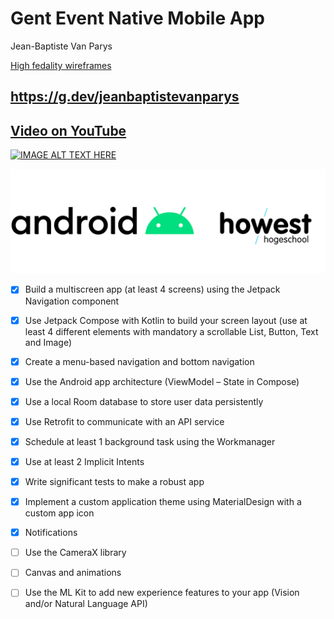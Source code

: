 # Gent Event Native Mobile App

Jean-Baptiste Van Parys

[High fedality wireframes](
https://www.figma.com/file/Qvzs06eKb4uV1wGJSclLYu/Gent-event?node-id=0%3A1&t=qGrarwWP2EnI6tdg-1)

## <https://g.dev/jeanbaptistevanparys>

## [Video on YouTube](https://youtu.be/xIfGGHnnkn4)

[![IMAGE ALT TEXT HERE](https://i3.ytimg.com/vi/xIfGGHnnkn4/maxresdefault.jpg)](https://youtu.be/xIfGGHnnkn4)

![Android howest logo](./Afbeelding1.png)

- [x] Build a multiscreen app (at least 4 screens) using the Jetpack Navigation component
- [x] Use Jetpack Compose with Kotlin to build your screen layout (use at least 4 different elements with mandatory a scrollable List, Button, Text and Image)
- [x] Create a menu-based navigation and bottom navigation
- [x] Use the Android app architecture (ViewModel – State in Compose)
- [x] Use a local Room database to store user data persistently
- [x] Use Retrofit to communicate with an API service
- [x] Schedule at least 1 background task using the Workmanager
- [x] Use at least 2 Implicit Intents
- [x] Write significant tests to make a robust app
- [x] Implement a custom application theme using MaterialDesign with a custom app icon
  
- [x] Notifications
- [ ] Use the CameraX library
- [ ] Canvas and animations
  
- [ ] Use the ML Kit to add new experience features to your app (Vision and/or Natural Language API)
